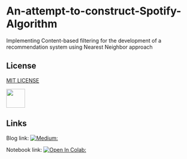# An-attempt-to-construct-Spotify-Algorithm
Implementing Content-based filtering for the development of a recommendation system using Nearest Neighbor approach

## License
[MIT LICENSE](https://github.com/smarthardik10/An-attempt-to-construct-Spotify-Algorithm/blob/main/LICENSE)



<img src="https://banner2.cleanpng.com/20180413/vpq/kisspng-massachusetts-institute-of-technology-mit-license-open-5ad048323f4950.3152506915235994102592.jpg" width="50" height="50">


## Links

Blog link:
[![Medium: ](https://img.icons8.com/ios-filled/25/000000/medium-monogram.png)](https://smarthardik10.medium.com/an-attempt-to-construct-spotify-algorithm-9ac21ae1ecfb)

Notebook link:
[![Open In Colab: ](https://colab.research.google.com/assets/colab-badge.svg)](https://colab.research.google.com/drive/16nMgECo9PlN-ssBaBIRfKdQBgsB5-KFh?usp=sharing)


